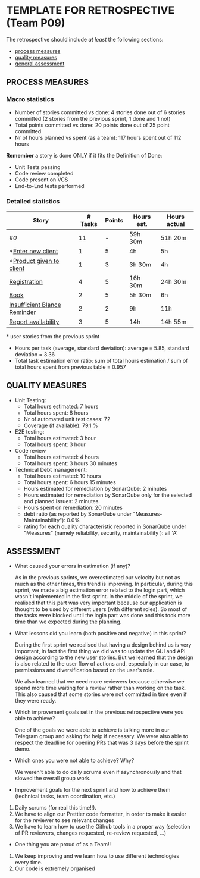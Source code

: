 TEMPLATE FOR RETROSPECTIVE (Team P09)
=====================================

The retrospective should include _at least_ the following
sections:

- [process measures](#process-measures)
- [quality measures](#quality-measures)
- [general assessment](#assessment)

## PROCESS MEASURES 

### Macro statistics

- Number of stories committed vs done: 4 stories done out of 6 stories committed (2 stories from the previous sprint, 1 done and 1 not)
- Total points committed vs done: 20 points done out of 25 point committed
- Nr of hours planned vs spent (as a team): 117 hours spent out of 112 hours

**Remember**  a story is done ONLY if it fits the Definition of Done:

- Unit Tests passing
- Code review completed
- Code present on VCS
- End-to-End tests performed

### Detailed statistics

| Story                                                        | # Tasks | Points | Hours est. | Hours actual |
| ------------------------------------------------------------ | ------- | ------ | ---------- | ------------ |
| _#0_                                                         | 11      | -      | 59h 30m    | 51h 20m      |
| *[Enter new client](https://polito-se2-21-09.myjetbrains.com/youtrack/issue/S202109SPG-2) | 1       | 5      | 4h         | 5h           |
| *[Product given to client](https://polito-se2-21-09.myjetbrains.com/youtrack/issue/S202109SPG-4) | 1       | 3      | 3h 30m     | 4h           |
| [Registration](https://polito-se2-21-09.myjetbrains.com/youtrack/issue/S202109SPG-6) | 4       | 5      | 16h 30m    | 24h 30m      |
| [Book](https://polito-se2-21-09.myjetbrains.com/youtrack/issue/S202109SPG-7) | 2       | 5      | 5h 30m     | 6h           |
| [Insufficient Blance Reminder](https://polito-se2-21-09.myjetbrains.com/youtrack/issue/S202109SPG-8) | 2       | 2      | 9h         | 11h          |
| [Report availability](https://polito-se2-21-09.myjetbrains.com/youtrack/issue/S202109SPG-9) | 3       | 5      | 14h        | 14h 55m      |

\* user stories from the previous sprint

- Hours per task (average, standard deviation): average = 5.85, standard deviation = 3.36 
- Total task estimation error ratio: sum of total hours estimation / sum of total hours spent from previous table = 0.957

  
## QUALITY MEASURES 

- Unit Testing:
  - Total hours estimated: 7 hours
  - Total hours spent: 8 hours 
  - Nr of automated unit test cases: 72 
  - Coverage (if available): 79.1 %
- E2E testing:
  - Total hours estimated: 3 hour
  - Total hours spent: 3 hour
- Code review 
  - Total hours estimated:  4 hours
  - Total hours spent: 3 hours 30 minutes
- Technical Debt management:
  - Total hours estimated: 10 hours
  - Total hours spent: 6 hours 15 minutes 
  - Hours estimated for remediation by SonarQube: 2 minutes
  - Hours estimated for remediation by SonarQube only for the selected and planned issues: 2 minutes
  - Hours spent on remediation: 20 minutes
  - debt ratio (as reported by SonarQube under "Measures-Maintainability"): 0.0%
  - rating for each quality characteristic reported in SonarQube under "Measures" (namely reliability, security, maintainability ): all 'A'


## ASSESSMENT

- What caused your errors in estimation (if any)?

  As in the previous sprints, we overestimated our velocity but not as much as the other times, this trend is improving. In particular, during this sprint, we made a big estimation error related to the login part, which wasn't implemented in the first sprint. In the middle of the sprint, we realised that this part was very important because our application is thought to be used by different users (with different roles). So most of the tasks were blocked until the login part was done and this took more time than we expected during the planning. 

- What lessons did you learn (both positive and negative) in this sprint?

  During the first sprint we realised that having a design behind us is very important, in fact the first thing we did was to update the GUI and API design according to the new user stories. But we learned that the design is also related to the user flow of actions and, especially in our case, to permissions and diversification based on the user's role. 

  We also learned that we need more reviewers because otherwise we spend more time waiting for a review rather than working on the task. This also caused that some stories were not committed in time even if they were ready.  

- Which improvement goals set in the previous retrospective were you able to achieve? 

  One of the goals we were able to achieve is talking more in our Telegram group and asking for help if necessary. We were also able to respect the deadline for opening PRs that was 3 days before the sprint demo. 

- Which ones you were not able to achieve? Why?

  We weren't able to do daily scrums even if asynchronously and that slowed the overall group work. 

- Improvement goals for the next sprint and how to achieve them (technical tasks, team coordination, etc.)

1. Daily scrums (for real this time!!).
2. We have to align our Prettier code formatter, in order to make it easier for the reviewer to see relevant changes
3. We have to learn how to use the Github tools in a proper way (selection of PR reviewers, changes requested, re-review requested, ...)

- One thing you are proud of as a Team!!

1. We keep improving and we learn how to use different technologies every time.
2. Our code is extremely organised